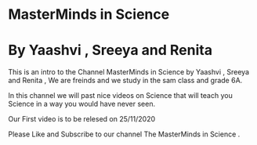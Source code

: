 # MasterMinds in Science
# By Yaashvi , Sreeya and Renita

This is an intro to the Channel MasterMinds in Science by Yaashvi , Sreeya and Renita , We are freinds and we study in the sam class and grade 6A.

In this channel we will past nice videos on Science that will teach you Science in a way you would have never seen.

 Our First video is to be relesed on 25/11/2020
 
 Please Like and Subscribe to our channel The MasterMinds in Science .
 
